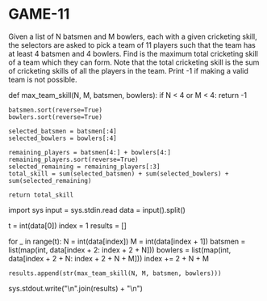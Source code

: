 # GAME-11

Given a list of N batsmen and M bowlers, each with a given cricketing skill, the selectors are asked to pick a team of 11 players such that the team has at least 4 batsmen and 4 bowlers.
Find is the maximum total cricketing skill of a team which they can form.
Note that the total cricketing skill is the sum of cricketing skills of all the players in the team.
Print -1 if making a valid team is not possible.

def max_team_skill(N, M, batsmen, bowlers):
    if N < 4 or M < 4:
        return -1
    
    batsmen.sort(reverse=True)
    bowlers.sort(reverse=True)
    
    selected_batsmen = batsmen[:4]  
    selected_bowlers = bowlers[:4]  
    
    remaining_players = batsmen[4:] + bowlers[4:]    
    remaining_players.sort(reverse=True)    
    selected_remaining = remaining_players[:3]    
    total_skill = sum(selected_batsmen) + sum(selected_bowlers) + sum(selected_remaining)
    
    return total_skill
import sys
input = sys.stdin.read
data = input().split()

t = int(data[0])
index = 1
results = []

for _ in range(t):
    N = int(data[index])
    M = int(data[index + 1])
    batsmen = list(map(int, data[index + 2: index + 2 + N]))
    bowlers = list(map(int, data[index + 2 + N: index + 2 + N + M]))
    index += 2 + N + M
    
    results.append(str(max_team_skill(N, M, batsmen, bowlers)))

sys.stdout.write("\n".join(results) + "\n")
